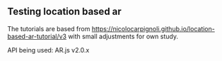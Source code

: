 ## Testing location based ar

The tutorials are based from https://nicolocarpignoli.github.io/location-based-ar-tutorial/v3 with small adjustments for own study.

API being used: AR.js v2.0.x
